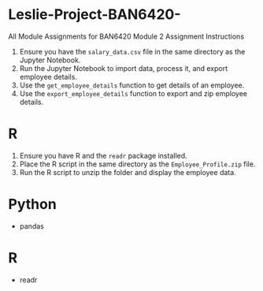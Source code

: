 # Leslie-Project-BAN6420-
All Module Assignments for BAN6420
Module 2 Assignment
Instructions
1. Ensure you have the `salary_data.csv` file in the same directory as the Jupyter Notebook.
2. Run the Jupyter Notebook to import data, process it, and export employee details.
3. Use the `get_employee_details` function to get details of an employee.
4. Use the `export_employee_details` function to export and zip employee details.

# R
1. Ensure you have R and the `readr` package installed.
2. Place the R script in the same directory as the `Employee_Profile.zip` file.
3. Run the R script to unzip the folder and display the employee data.
# Python
- pandas
# R
- readr
